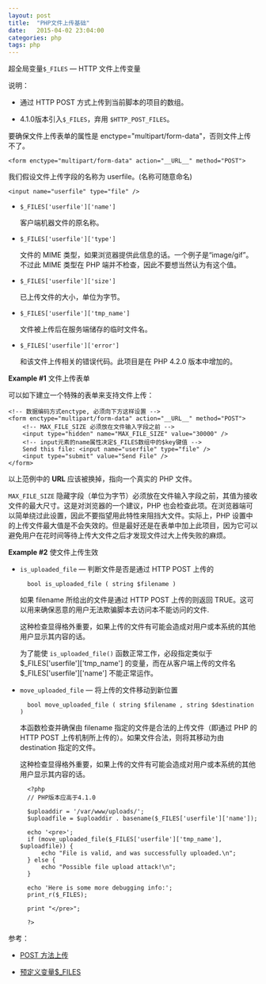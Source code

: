 ```yaml
---
layout: post
title:  "PHP文件上传基础"
date:   2015-04-02 23:04:00
categories: php
tags: php
---
```


超全局变量`$_FILES` — HTTP 文件上传变量

说明：

- 通过 HTTP POST 方式上传到当前脚本的项目的数组。

- 4.1.0版本引入`$_FILES`，弃用 `$HTTP_POST_FILES`。

要确保文件上传表单的属性是 enctype="multipart/form-data"，否则文件上传不了。 

	<form enctype="multipart/form-data" action="__URL__" method="POST">

我们假设文件上传字段的名称为 userfile。(名称可随意命名)

	<input name="userfile" type="file" />


- `$_FILES['userfile']['name']`

	客户端机器文件的原名称。

- `$_FILES['userfile']['type']`

	文件的 MIME 类型，如果浏览器提供此信息的话。一个例子是“image/gif”。不过此 MIME 类型在 PHP 端并不检查，因此不要想当然认为有这个值。

- `$_FILES['userfile']['size']`

	已上传文件的大小，单位为字节。

- `$_FILES['userfile']['tmp_name']`

	文件被上传后在服务端储存的临时文件名。

- `$_FILES['userfile']['error']`

	和该文件上传相关的错误代码。此项目是在 PHP 4.2.0 版本中增加的。

**Example #1** 文件上传表单

可以如下建立一个特殊的表单来支持文件上传：

	<!-- 数据编码方式enctype, 必须向下方这样设置 -->
	<form enctype="multipart/form-data" action="__URL__" method="POST">
	    <!-- MAX_FILE_SIZE 必须放在文件输入字段之前 -->
	    <input type="hidden" name="MAX_FILE_SIZE" value="30000" />
	    <!-- input元素的name属性决定$_FILES数组中的$key键值 -->
	    Send this file: <input name="userfile" type="file" />
	    <input type="submit" value="Send File" />
	</form>

以上范例中的 __URL__ 应该被换掉，指向一个真实的 PHP 文件。

`MAX_FILE_SIZE` 隐藏字段（单位为字节）必须放在文件输入字段之前，其值为接收文件的最大尺寸。这是对浏览器的一个建议，PHP 也会检查此项。在浏览器端可以简单绕过此设置，因此不要指望用此特性来阻挡大文件。实际上，PHP 设置中的上传文件最大值是不会失效的。但是最好还是在表单中加上此项目，因为它可以避免用户在花时间等待上传大文件之后才发现文件过大上传失败的麻烦。 

**Example #2** 使文件上传生效

- `is_uploaded_file` — 判断文件是否是通过 HTTP POST 上传的

		bool is_uploaded_file ( string $filename )

	如果 filename 所给出的文件是通过 HTTP POST 上传的则返回 TRUE。这可以用来确保恶意的用户无法欺骗脚本去访问本不能访问的文件.
	
	这种检查显得格外重要，如果上传的文件有可能会造成对用户或本系统的其他用户显示其内容的话。
	
	为了能使 `is_uploaded_file()` 函数正常工作，必段指定类似于 $_FILES['userfile']['tmp_name'] 的变量，而在从客户端上传的文件名 $_FILES['userfile']['name'] 不能正常运作。 
	
- `move_uploaded_file` — 将上传的文件移动到新位置

		bool move_uploaded_file ( string $filename , string $destination )

	本函数检查并确保由 filename 指定的文件是合法的上传文件（即通过 PHP 的 HTTP POST 上传机制所上传的）。如果文件合法，则将其移动为由 destination 指定的文件。
	
	这种检查显得格外重要，如果上传的文件有可能会造成对用户或本系统的其他用户显示其内容的话。 

		<?php
		// PHP版本应高于4.1.0
		
		$uploaddir = '/var/www/uploads/';
		$uploadfile = $uploaddir . basename($_FILES['userfile']['name']);
		
		echo '<pre>';
		if (move_uploaded_file($_FILES['userfile']['tmp_name'], $uploadfile)) {
		    echo "File is valid, and was successfully uploaded.\n";
		} else {
		    echo "Possible file upload attack!\n";
		}
		
		echo 'Here is some more debugging info:';
		print_r($_FILES);
		
		print "</pre>";
		
		?>

参考：

- [POST 方法上传](http://php.net/manual/zh/features.file-upload.post-method.php)

- [预定义变量$_FILES](http://php.net/manual/zh/reserved.variables.files.php)